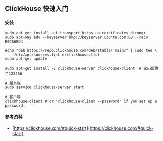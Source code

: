 ## ClickHouse 快速入门

#### 安装
```shell
sudo apt-get install apt-transport-https ca-certificates dirmngr
sudo apt-key adv --keyserver hkp://keyserver.ubuntu.com:80 --recv E0C56BD4

echo "deb https://repo.clickhouse.com/deb/stable/ main/" | sudo tee \
    /etc/apt/sources.list.d/clickhouse.list
sudo apt-get update

sudo apt-get install -y clickhouse-server clickhouse-client  # 密码设置了123456

# 服务端
sudo service clickhouse-server start

# 客户端
clickhouse-client # or "clickhouse-client --password" if you set up a password.
```


#### 参考资料
+ [https://clickhouse.com/#quick-start](https://clickhouse.com/#quick-start)